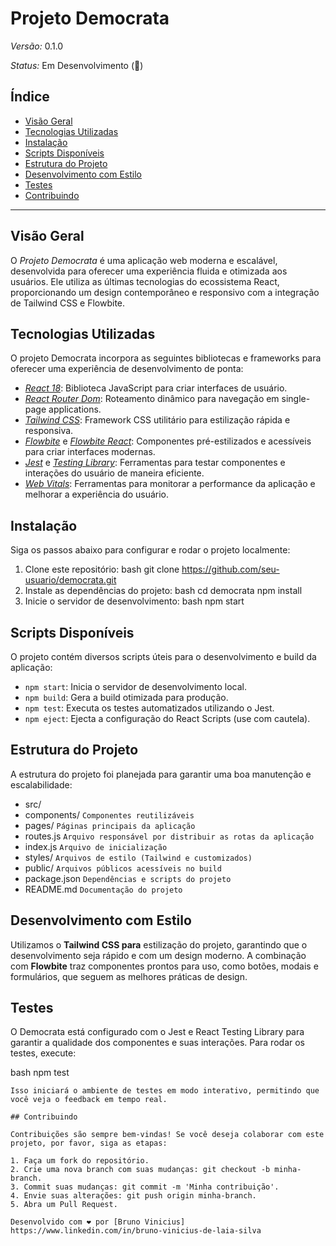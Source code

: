 # Projeto Democrata

*Versão:* 0.1.0

*Status:* Em Desenvolvimento (🚧)

## Índice

- [Visão Geral](#visão-geral)
- [Tecnologias Utilizadas](#tecnologias-utilizadas)
- [Instalação](#instalação)
- [Scripts Disponíveis](#scripts-disponíveis)
- [Estrutura do Projeto](#estrutura-do-projeto)
- [Desenvolvimento com Estilo](#desenvolvimento-com-estilo)
- [Testes](#testes)
- [Contribuindo](#contribuindo)

---

## Visão Geral

O *Projeto Democrata* é uma aplicação web moderna e escalável, desenvolvida para oferecer uma experiência fluida e otimizada aos usuários. Ele utiliza as últimas tecnologias do ecossistema React, proporcionando um design contemporâneo e responsivo com a integração de Tailwind CSS e Flowbite.

## Tecnologias Utilizadas

O projeto Democrata incorpora as seguintes bibliotecas e frameworks para oferecer uma experiência de desenvolvimento de ponta:

- *[React 18](https://reactjs.org/)*: Biblioteca JavaScript para criar interfaces de usuário.
- *[React Router Dom](https://reactrouter.com/)*: Roteamento dinâmico para navegação em single-page applications.
- *[Tailwind CSS](https://tailwindcss.com/)*: Framework CSS utilitário para estilização rápida e responsiva.
- *[Flowbite](https://flowbite.com/)* e *[Flowbite React](https://github.com/themesberg/flowbite-react)*: Componentes pré-estilizados e acessíveis para criar interfaces modernas.
- *[Jest](https://jestjs.io/)* e *[Testing Library](https://testing-library.com/)*: Ferramentas para testar componentes e interações do usuário de maneira eficiente.
- *[Web Vitals](https://web.dev/vitals/)*: Ferramentas para monitorar a performance da aplicação e melhorar a experiência do usuário.

## Instalação

Siga os passos abaixo para configurar e rodar o projeto localmente:

1. Clone este repositório:
   bash
   git clone https://github.com/seu-usuario/democrata.git
2. Instale as dependências do projeto:
   bash
   cd democrata
   npm install
3. Inicie o servidor de desenvolvimento:
   bash
   npm start

## Scripts Disponíveis

O projeto contém diversos scripts úteis para o desenvolvimento e build da aplicação:

- `npm start`: Inicia o servidor de desenvolvimento local.
- `npm build`: Gera a build otimizada para produção.
- `npm test`: Executa os testes automatizados utilizando o Jest.
- `npm eject`: Ejecta a configuração do React Scripts (use com cautela).

## Estrutura do Projeto

A estrutura do projeto foi planejada para garantir uma boa manutenção e escalabilidade:

- src/
- components/        `Componentes reutilizáveis`
- pages/             `Páginas principais da aplicação`
- routes.js        `Arquivo responsável por distribuir as rotas da aplicação`
- index.js         `Arquivo de inicialização`
- styles/          `Arquivos de estilo (Tailwind e customizados)`
- public/              `Arquivos públicos acessíveis no build`
- package.json         `Dependências e scripts do projeto`
- README.md            `Documentação do projeto`
   

## Desenvolvimento com Estilo

Utilizamos o **Tailwind CSS para** estilização do projeto, garantindo que o desenvolvimento seja rápido e com um design moderno. A combinação com **Flowbite** traz componentes prontos para uso, como botões, modais e formulários, que seguem as melhores práticas de design.

## Testes
O Democrata está configurado com o Jest e React Testing Library para garantir a qualidade dos componentes e suas interações. Para rodar os testes, execute:

bash
npm test
```
Isso iniciará o ambiente de testes em modo interativo, permitindo que você veja o feedback em tempo real.

## Contribuindo

Contribuições são sempre bem-vindas! Se você deseja colaborar com este projeto, por favor, siga as etapas:

1. Faça um fork do repositório.
2. Crie uma nova branch com suas mudanças: git checkout -b minha-branch.
3. Commit suas mudanças: git commit -m 'Minha contribuição'.
4. Envie suas alterações: git push origin minha-branch.
5. Abra um Pull Request.

Desenvolvido com ❤ por [Bruno Vinicius] https://www.linkedin.com/in/bruno-vinicius-de-laia-silva